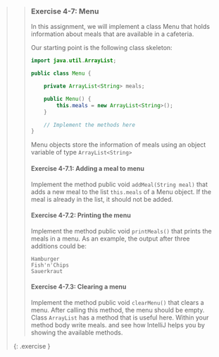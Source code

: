 >> ### Exercise 4-7: Menu
>>
>> In this assignment, we will implement a class Menu that holds information about meals that are available in a cafeteria.
>>
>> Our starting point is the following class skeleton:
>>
>>```java
>> import java.util.ArrayList;
>>
>> public class Menu {
>>
>>     private ArrayList<String> meals;
>>
>>     public Menu() {
>>         this.meals = new ArrayList<String>();
>>     }
>>
>>     // Implement the methods here
>> }
>>```
>>
>> Menu objects store the information of meals using an object variable of type `ArrayList<String>`
>>
>> #### Exercise 4-7.1: Adding a meal to menu
>>
>> Implement the method public void `addMeal(String meal)` that adds a new meal to the list `this.meals` of a Menu object. If the meal is already in the list, it should not be added.
>>
>> #### Exercise 4-7.2: Printing the menu
>>
>> Implement the method public void `printMeals()` that prints the meals in a menu. As an example, the output after three additions could be:
>>
>>```output
>> Hamburger
>> Fish'n'Chips
>> Sauerkraut
>>```
>>
>> #### Exercise 4-7.3: Clearing a menu
>>
>> Implement the method public void `clearMenu()` that clears a menu. After calling this method, the menu should be empty. Class `ArrayList` has a method that is useful here. Within your method body write meals. and see how IntelliJ helps you by showing the available methods.
>>
>>
>{: .exercise }